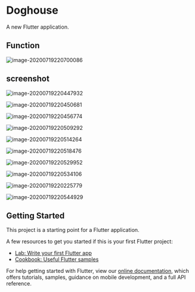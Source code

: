 # Doghouse

A new Flutter application.

## Function

![image-20200719220700086](README.assets/image-20200719220700086.png)

## screenshot

![image-20200719220447932](README.assets/image-20200719220447932.png)

![image-20200719220450681](README.assets/image-20200719220450681.png)

![image-20200719220456774](README.assets/image-20200719220456774.png)

![image-20200719220509292](README.assets/image-20200719220509292.png)

![image-20200719220514264](README.assets/image-20200719220514264.png)

![image-20200719220518476](README.assets/image-20200719220518476.png)

![image-20200719220529952](README.assets/image-20200719220529952.png)

![image-20200719220534106](README.assets/image-20200719220534106.png)

![image-20200719220225779](README.assets/image-20200719220225779.png)

![image-20200719220544929](README.assets/image-20200719220544929.png)

## Getting Started

This project is a starting point for a Flutter application.

A few resources to get you started if this is your first Flutter project:

- [Lab: Write your first Flutter app](https://flutter.dev/docs/get-started/codelab)
- [Cookbook: Useful Flutter samples](https://flutter.dev/docs/cookbook)

For help getting started with Flutter, view our
[online documentation](https://flutter.dev/docs), which offers tutorials,
samples, guidance on mobile development, and a full API reference.
